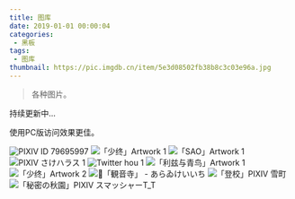 ```yaml
---
title: 图库
date: 2019-01-01 00:00:04
categories:
 - 黑板
tags:
 - 图库
thumbnail: https://pic.imgdb.cn/item/5e3d08502fb38b8c3c03e96a.jpg
---
```


> 各种图片。

<!--more-->

持续更新中...

使用PC版访问效果更佳。

<div class="justified-gallery">

![PIXIV ID 79695997](https://pic.imgdb.cn/item/5e6b57f5e83c3a1e3a96bdbd.png)
![「少终」Artwork 1](https://pic.imgdb.cn/item/5e65da1c98271cb2b803a44e.jpg)
![「SAO」Artwork 1](https://pic.imgdb.cn/item/5e63b3f498271cb2b8f82ad6.jpg)
![PIXIV さけハラス 1](https://pic.imgdb.cn/item/5e6084ea98271cb2b86eeba7.jpg)
![Twitter hou 1](https://pic.imgdb.cn/item/5e5fd63a98271cb2b83d8492.jpg)
![「利兹与青鸟」Artwork 1](https://pic.imgdb.cn/item/5e5896e66127cc07131b03a1.png)
![「少终」Artwork 2](https://pic.imgdb.cn/item/5e5782596127cc0713facc6a.jpg)
![「観音寺」 - あらゐけいいち](https://pic.imgdb.cn/item/5e7437a2e83c3a1e3a0d6cd8.jpg)
![「登校」PIXIV 雪町](https://pic.imgdb.cn/item/5e7087c4e83c3a1e3a0dc579.png)
![「秘密の秋園」PIXIV スマッシャーT_T](https://pic.imgdb.cn/item/5e708310e83c3a1e3a0a0cd0.jpg)
</div>